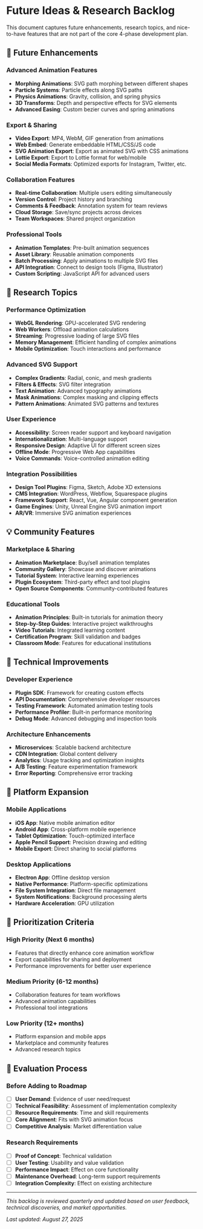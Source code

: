 # Future Ideas & Research Backlog

This document captures future enhancements, research topics, and nice-to-have features that are not part of the core 4-phase development plan.

## 🔮 Future Enhancements

### Advanced Animation Features
- **Morphing Animations**: SVG path morphing between different shapes
- **Particle Systems**: Particle effects along SVG paths
- **Physics Animations**: Gravity, collision, and spring physics
- **3D Transforms**: Depth and perspective effects for SVG elements
- **Advanced Easing**: Custom bezier curves and spring animations

### Export & Sharing
- **Video Export**: MP4, WebM, GIF generation from animations
- **Web Embed**: Generate embeddable HTML/CSS/JS code
- **SVG Animation Export**: Export as animated SVG with CSS animations
- **Lottie Export**: Export to Lottie format for web/mobile
- **Social Media Formats**: Optimized exports for Instagram, Twitter, etc.

### Collaboration Features
- **Real-time Collaboration**: Multiple users editing simultaneously
- **Version Control**: Project history and branching
- **Comments & Feedback**: Annotation system for team reviews
- **Cloud Storage**: Save/sync projects across devices
- **Team Workspaces**: Shared project organization

### Professional Tools
- **Animation Templates**: Pre-built animation sequences
- **Asset Library**: Reusable animation components
- **Batch Processing**: Apply animations to multiple SVG files
- **API Integration**: Connect to design tools (Figma, Illustrator)
- **Custom Scripting**: JavaScript API for advanced users

## 🧪 Research Topics

### Performance Optimization
- **WebGL Rendering**: GPU-accelerated SVG rendering
- **Web Workers**: Offload animation calculations
- **Streaming**: Progressive loading of large SVG files
- **Memory Management**: Efficient handling of complex animations
- **Mobile Optimization**: Touch interactions and performance

### Advanced SVG Support
- **Complex Gradients**: Radial, conic, and mesh gradients
- **Filters & Effects**: SVG filter integration
- **Text Animation**: Advanced typography animations
- **Mask Animations**: Complex masking and clipping effects
- **Pattern Animations**: Animated SVG patterns and textures

### User Experience
- **Accessibility**: Screen reader support and keyboard navigation
- **Internationalization**: Multi-language support
- **Responsive Design**: Adaptive UI for different screen sizes
- **Offline Mode**: Progressive Web App capabilities
- **Voice Commands**: Voice-controlled animation editing

### Integration Possibilities
- **Design Tool Plugins**: Figma, Sketch, Adobe XD extensions
- **CMS Integration**: WordPress, Webflow, Squarespace plugins
- **Framework Support**: React, Vue, Angular component generation
- **Game Engines**: Unity, Unreal Engine SVG animation import
- **AR/VR**: Immersive SVG animation experiences

## 💡 Community Features

### Marketplace & Sharing
- **Animation Marketplace**: Buy/sell animation templates
- **Community Gallery**: Showcase and discover animations
- **Tutorial System**: Interactive learning experiences
- **Plugin Ecosystem**: Third-party effect and tool plugins
- **Open Source Components**: Community-contributed features

### Educational Tools
- **Animation Principles**: Built-in tutorials for animation theory
- **Step-by-Step Guides**: Interactive project walkthroughs
- **Video Tutorials**: Integrated learning content
- **Certification Program**: Skill validation and badges
- **Classroom Mode**: Features for educational institutions

## 🔧 Technical Improvements

### Developer Experience
- **Plugin SDK**: Framework for creating custom effects
- **API Documentation**: Comprehensive developer resources
- **Testing Framework**: Automated animation testing tools
- **Performance Profiler**: Built-in performance monitoring
- **Debug Mode**: Advanced debugging and inspection tools

### Architecture Enhancements
- **Microservices**: Scalable backend architecture
- **CDN Integration**: Global content delivery
- **Analytics**: Usage tracking and optimization insights
- **A/B Testing**: Feature experimentation framework
- **Error Reporting**: Comprehensive error tracking

## 📱 Platform Expansion

### Mobile Applications
- **iOS App**: Native mobile animation editor
- **Android App**: Cross-platform mobile experience
- **Tablet Optimization**: Touch-optimized interface
- **Apple Pencil Support**: Precision drawing and editing
- **Mobile Export**: Direct sharing to social platforms

### Desktop Applications
- **Electron App**: Offline desktop version
- **Native Performance**: Platform-specific optimizations
- **File System Integration**: Direct file management
- **System Notifications**: Background processing alerts
- **Hardware Acceleration**: GPU utilization

## 🎯 Prioritization Criteria

### High Priority (Next 6 months)
- Features that directly enhance core animation workflow
- Export capabilities for sharing and deployment
- Performance improvements for better user experience

### Medium Priority (6-12 months)
- Collaboration features for team workflows
- Advanced animation capabilities
- Professional tool integrations

### Low Priority (12+ months)
- Platform expansion and mobile apps
- Marketplace and community features
- Advanced research topics

## 📝 Evaluation Process

### Before Adding to Roadmap
- [ ] **User Demand**: Evidence of user need/request
- [ ] **Technical Feasibility**: Assessment of implementation complexity
- [ ] **Resource Requirements**: Time and skill requirements
- [ ] **Core Alignment**: Fits with SVG animation focus
- [ ] **Competitive Analysis**: Market differentiation value

### Research Requirements
- [ ] **Proof of Concept**: Technical validation
- [ ] **User Testing**: Usability and value validation
- [ ] **Performance Impact**: Effect on core functionality
- [ ] **Maintenance Overhead**: Long-term support requirements
- [ ] **Integration Complexity**: Effect on existing architecture

---

*This backlog is reviewed quarterly and updated based on user feedback, technical discoveries, and market opportunities.*

*Last updated: August 27, 2025*
